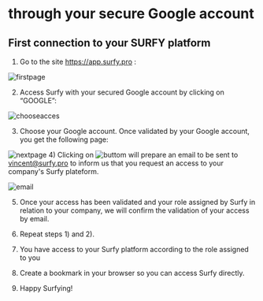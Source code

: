 # through your secure Google account

## First connection to your SURFY platform

1) Go to the site https://app.surfy.pro :

![firstpage](https://res.cloudinary.com/dngnxxqr4/image/upload/v1719474574/start_nghmry.png)

2) Access Surfy with your secured Google account by clicking on “GOOGLE”:

![chooseacces](https://res.cloudinary.com/dngnxxqr4/image/upload/v1719474575/choose_account_x1ywug.png)

3) Choose your Google account. Once validated by your Google account, you get 
the following page:

![nextpage](https://res.cloudinary.com/dngnxxqr4/image/upload/v1719474575/next_page_kefx8v.png
)
4) Clicking on ![buttom](https://res.cloudinary.com/dngnxxqr4/image/upload/v1719474574/button_drqxjt.png) will prepare 
an email to be sent to vincent@surfy.pro to inform us that you request an access 
to your company's Surfy plateform.

![email](https://res.cloudinary.com/dngnxxqr4/image/upload/v1719474574/mail_a0sj1r.png)

5) Once your access has been validated and your role assigned by Surfy in 
relation to your company, we will confirm the validation of your access by email.
6) Repeat steps 1) and 2).

7) You have access to your Surfy platform according to the role assigned to you

8) Create a bookmark in your browser so you can access Surfy directly.

9) Happy Surfying!